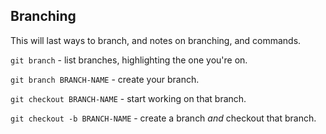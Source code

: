 ## Branching

This will last ways to branch, and notes on branching, and commands.

`git branch` - list branches, highlighting the one you're on.

`git branch BRANCH-NAME` - create your branch.

`git checkout BRANCH-NAME` - start working on that branch.

`git checkout -b BRANCH-NAME` - create a branch _and_ checkout that branch.
